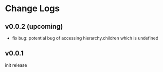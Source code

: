 # Change Logs

## v0.0.2 (upcoming)

 - fix bug: potential bug of accessing hierarchy.children which is undefined 


## v0.0.1

init release
